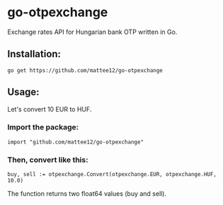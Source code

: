 # go-otpexchange
Exchange rates API for Hungarian bank OTP written in Go.

## Installation:
`go get https://github.com/mattee12/go-otpexchange`

## Usage:
Let's convert 10 EUR to HUF.
### Import the package:
```
import "github.com/mattee12/go-otpexchange"
```
### Then, convert like this:
```
buy, sell := otpexchange.Convert(otpexchange.EUR, otpexchange.HUF, 10.0)
```
The function returns two float64 values (buy and sell).
